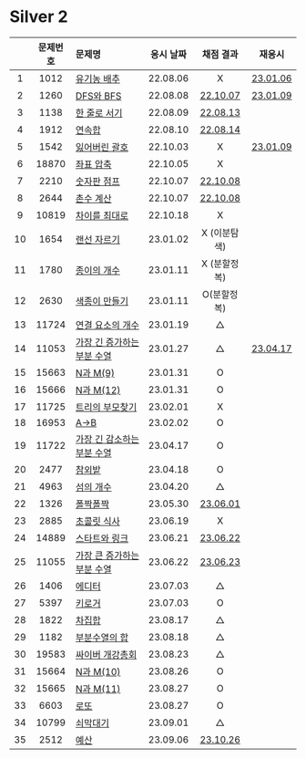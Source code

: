 # Silver 2

|     | 문제번호 | 문제명                                   | 응시 날짜 |           채점 결과           |            재응시             |
| :-: | :------: | :--------------------------------------- | :-------: | :---------------------------: | :---------------------------: |
|  1  |   1012   | [유기농 배추](./1012.js)                 | 22.08.06  |               X               | [23.01.06](./replay/1012.js)  |
|  2  |   1260   | [DFS와 BFS](./1260.js)                   | 22.08.08  |   [22.10.07](./1260_re.js)    | [23.01.09](./replay/1260.js)  |
|  3  |   1138   | [한 줄로 서기](./1138.js)                | 22.08.09  |   [22.08.13](./1138_re.js)    |
|  4  |   1912   | [연속합](./1912.js)                      | 22.08.10  |   [22.08.14](./1912_re.js)    |
|  5  |   1542   | [잃어버린 괄호](./1542.js)               | 22.10.03  |               X               | [23.01.09](./replay/1542.js)  |
|  6  |  18870   | [좌표 압축](./18870.js)                  | 22.10.05  |               X               |
|  7  |   2210   | [숫자판 점프](./2210.js)                 | 22.10.07  |   [22.10.08](./2210_re.js)    |
|  8  |   2644   | [촌수 계산](./2644.js)                   | 22.10.07  |   [22.10.08](./2644_re.js)    |
|  9  |  10819   | [차이를 최대로](./10819.js)              | 22.10.18  |               X               |
| 10  |   1654   | [랜선 자르기](./1654.js)                 | 23.01.02  |         X (이분탐색)          |
| 11  |   1780   | [종이의 개수](./1780.js)                 | 23.01.11  |         X (분할정복)          |
| 12  |   2630   | [색종이 만들기](./2630.js)               | 23.01.11  |          O(분할정복)          |
| 13  |  11724   | [연결 요소의 개수](./11724.js)           | 23.01.19  |               △               |
| 14  |  11053   | [가장 긴 증가하는 부분 수열](./11053.js) | 23.01.27  |               △               | [23.04.17](./replay/11053.js) |
| 15  |  15663   | [N과 M(9)](./15663.js)                   | 23.01.31  |               O               |
| 16  |  15666   | [N과 M(12)](./15666.js)                  | 23.01.31  |               O               |
| 17  |  11725   | [트리의 부모찾기](./11725.js)            | 23.02.01  |               X               |
| 18  |  16953   | [A->B](./16953.js)                       | 23.02.02  |               O               |
| 19  |  11722   | [가장 긴 감소하는 부분 수열](./11722.js) | 23.04.17  |               O               |
| 20  |   2477   | [참외밭](./2477.js)                      | 23.04.18  |               O               |
| 21  |   4963   | [섬의 개수](./4963.js)                   | 23.04.20  |               △               |
| 22  |   1326   | [폴짝폴짝](./1326.js)                    | 23.05.30  | [23.06.01](./replay/1326.js)  |
| 23  |   2885   | [초콜릿 식사](./2885.js)                 | 23.06.19  |               X               |
| 24  |  14889   | [스타트와 링크](./14889.js)              | 23.06.21  | [23.06.22](./replay/14889.js) |
| 25  |  11055   | [가장 큰 증가하는 부분 수열](./11055.js) | 23.06.22  | [23.06.23](./replay/11055.js) |
| 26  |   1406   | [에디터](./1406.js)                      | 23.07.03  |               △               |
| 27  |   5397   | [키로거](./5397.js)                      | 23.07.03  |               O               |
| 28  |   1822   | [차집합](./1822.js)                      | 23.08.17  |               △               |
| 29  |   1182   | [부분수열의 합](./1182.js)               | 23.08.18  |               △               |
| 30  |  19583   | [싸이버 개강총회](./19583.js)            | 23.08.23  |               △               |
| 31  |  15664   | [N과 M(10)](./15664.js)                  | 23.08.26  |               O               |
| 32  |  15665   | [N과 M(11)](./15665.js)                  | 23.08.27  |               O               |
| 33  |   6603   | [로또](./6603.js)                        | 23.08.27  |               O               |
| 34  |  10799   | [쇠막대기](./10799.js)                   | 23.09.01  |               △               |
| 35  |   2512   | [예산](./2512.js)                        | 23.09.06  | [23.10.26](./replay/2512.js)  |
